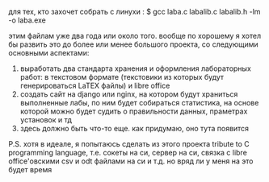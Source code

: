 для тех, кто захочет собрать с линухи : $ gcc laba.c labalib.c labalib.h -lm -o laba.exe

этим файлам уже два года или около того.
вообще по хорошему я хотел бы развить это до более или менее большого проекта,
cо следующими основными аспектами: 
  1. выработать два стандарта хранения и оформления лабораторных работ: в текстовом формате (текстовики из которых будут генерироваться LaTEX файлы) и libre office
  2. создать сайт на django или nginx, на котором будут храниться выполненные лабы, по ним будет собираться статистика, на основе которой можно будет судить о правильности данных, праметрах установок и тд
  3. здесь должно быть что-то еще. как придумаю, оно тута появится
  
  P.S. хотя в идеале, я попытаюсь сделать из этого проекта tribute to C programming language, т.е. сокеты на си, сервер на си, связка с libre office'овскими csv и odt файлами на си и т.д. но вряд ли у меня на это будет время
  
